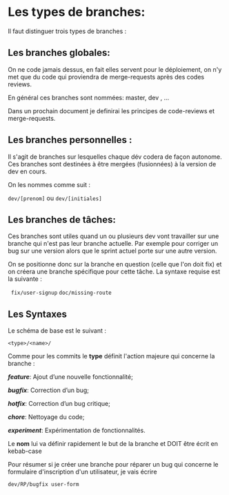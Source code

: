 # Les types de branches:

Il faut distinguer trois types de branches :

## Les branches globales: 

On ne code jamais dessus, en fait elles servent pour le déploiement, on n'y met que du code qui proviendra de merge-requests après des codes reviews.

En général ces branches sont nommées: master, dev , ...

Dans un prochain document je definirai les principes de code-reviews et merge-requests.

## Les branches personnelles : 

 Il s'agit de branches sur lesquelles chaque dév codera de façon autonome. Ces branches sont destinées à être mergées (fusionnées) à la version de dev en cours.

 On les nommes comme suit : 

 `dev/[prenom]` ou `dev/[initiales]`

 ## Les branches de tâches:

Ces branches sont utiles quand un ou plusieurs dev vont travailler sur une branche qui n'est pas leur branche actuelle. Par exemple pour corriger un bug sur une version alors que le sprint actuel porte sur une autre version.

On se positionne donc sur la branche en question (celle que l'on doit fix) et on créera une branche spécifique pour cette tâche.
La syntaxe requise est la suivante : 

` fix/user-signup`
 `doc/missing-route`


## Les Syntaxes

Le schéma de base est le suivant  : 

`<type>/<name>/`

Comme pour les commits le **type** définit l'action majeure qui concerne la branche :

***feature***: Ajout d’une nouvelle fonctionnalité;

***bugfix***: Correction d’un bug;

***hotfix***: Correction d’un bug critique;

***chore***: Nettoyage du code;

***experiment***: Expérimentation de fonctionnalités.

Le **nom** lui va définir rapidement le but de la branche et DOIT être écrit en kebab-case


Pour résumer si je créer une branche pour réparer un bug qui concerne le formulaire d'inscription d'un utilisateur, je vais écrire

`dev/RP/bugfix user-form`

